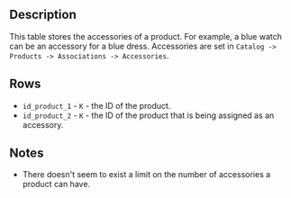 ## Description

This table stores the accessories of a product. For example, a blue watch can
be an accessory for a blue dress. Accessories are set in `Catalog -> Products
 -> Associations -> Accessories`.

## Rows

* `id_product_1` - `K` - the ID of the product.
* `id_product_2` - `K` - the ID of the product that is being assigned as an
accessory.

## Notes

* There doesn't seem to exist a limit on the number of accessories a product can
have.

